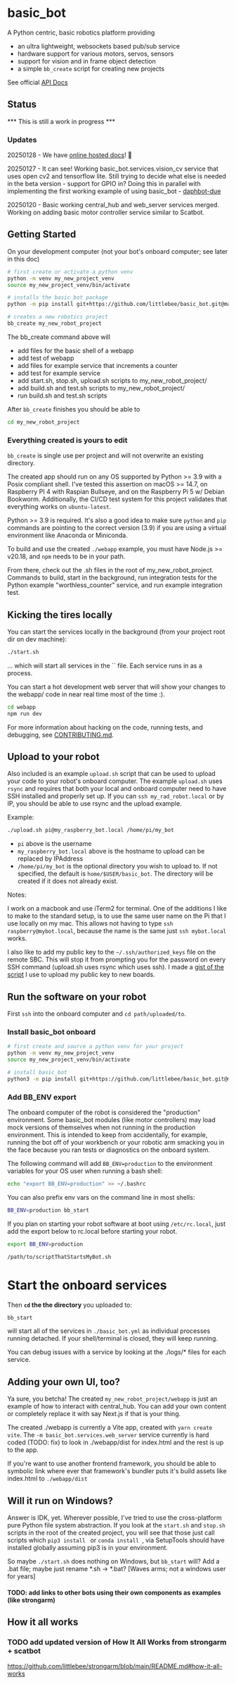 # basic_bot

A Python centric, basic robotics platform providing

- an ultra lightweight, websockets based pub/sub service
- hardware support for various motors, servos, sensors
- support for vision and in frame object detection
- a simple `bb_create` script for creating new projects

See official [API Docs](https://littlebee.github.io/basic_bot/)

## Status
*** This is still a work in progress ***

### Updates

20250128 - We have [online hosted docs](https://littlebee.github.io/basic_bot/)! 🎉

20250127 - It can see! Working basic_bot.services.vision_cv service that uses open cv2 and tensorflow lite.  Still trying to decide what else is needed in the beta version - support for GPIO in?  Doing this in parallel with implementing the first working example of using basic_bot - [daphbot-due](https://github.com/littlebee/daphbot-due)


20250120 - Basic working central_hub and web_server services merged.  Working on adding basic motor controller service similar to Scatbot.

## Getting Started
On your development computer (not your bot's onboard computer; see later in this doc)

```sh
# first create or activate a python venv
python -m venv my_new_project_venv
source my_new_project_venv/bin/activate

# installs the basic_bot package
python -m pip install git+https://github.com/littlebee/basic_bot.git@main

# creates a new robotics project
bb_create my_new_robot_project
```
The bb_create command above will

- add files for the basic shell of a webapp
- add test of webapp
- add files for example service that increments a counter
- add test for example service
- add start.sh, stop.sh, upload.sh scripts to my_new_robot_project/
- add build.sh and test.sh scripts to my_new_robot_project/
- run build.sh and test.sh scripts

After `bb_create` finishes you should be able to

```sh
cd my_new_robot_project
```

### Everything created is yours to edit

`bb_create` is single use per project and will not overwrite an existing directory.

The created app should run on any OS supported by Python >= 3.9 with a Posix compliant shell.  I've tested this assertion on macOS >= 14.7, on Raspberry PI 4 with Raspian Bullseye, and on the Raspberry Pi 5 w/ Debian Bookworm.  Additionally, the CI/CD test system for this project validates that everything works on `ubuntu-latest`.

Python >= 3.9 is required.  It's also a good idea to make sure `python` and `pip` commands are pointing to the correct version (3.9) if you are using a virtual environment like Anaconda or Miniconda.

To build and use the created `./webapp` example, you must have Node.js >= v20.18, and `npm` needs to be in your path.

From there, check out the .sh files in the root of my_new_robot_project.  Commands to build, start in the background, run integration tests for the Python example "worthless_counter" service, and run example integration test.

## Kicking the tires locally

You can start the services locally in the background (from your project root dir on dev machine):
```sh
./start.sh
```
... which will start all services in the `` file.  Each service runs in as a process.

You can start a hot development web server that will show your changes to the webapp/ code in near real time most of the time :).
```sh
cd webapp
npm run dev
```

For more information about hacking on the code, running tests, and debugging, see [CONTRIBUTING.md](https://github.com/littlebee/basic_bot/blob/main/CONTRIBUTING.md).


## Upload to your robot

Also included is an example `upload.sh` script that can be used to upload your code to your robot's onboard computer.  The example `upload.sh` uses `rsync` and requires that both your local and onboard computer need to have SSH installed and properly set up.  If you can `ssh my_rad_robot.local` or by IP, you should be able to use rsync and the upload example.

Example:
```sh
./upload.sh pi@my_raspberry_bot.local /home/pi/my_bot
```

- `pi` above is the username
- `my_raspberry_bot.local` above is the hostname to upload can be replaced by IPAddress
- `/home/pi/my_bot` is the optional directory you wish to upload to. If not specified, the default is `home/$USER/basic_bot`. The directory will be created if it does not already exist.

Notes:

I work on a macbook and use iTerm2 for terminal.  One of the additions I like to make to the standard setup, is to use the same user name on the Pi that I use locally on my mac.  This allows not having to type `ssh raspberry@mybot.local`, because the name is the same just `ssh mybot.local` works.

I also like to add my public key to the `~/.ssh/authorized_keys` file on the remote SBC. This will stop it from prompting you for the password on every SSH command (upload.sh uses rsync which uses ssh).   I made a [gist of the script](https://gist.github.com/littlebee/b285f0b9d219e56fe29b7248440309a5) I use to upload my public key to new boards.


## Run the software on your robot

First `ssh` into the onboard computer and `cd path/uploaded/to`.

### Install basic_bot onboard

```sh
# first create and source a python venv for your project
python -m venv my_new_project_venv
source my_new_project_venv/bin/activate

# install basic_bot
python3 -m pip install git+https://github.com/littlebee/basic_bot.git@main
```

### Add BB_ENV export

The onboard computer of the robot is considered the "production" environment.
Some basic_bot modules (like motor controllers) may load mock versions of
themselves when not running in the production environment. This is intended
to keep from accidentally, for example, running the bot off of your workbench
or your robotic arm smacking you in the face because you ran tests or diagnostics
on the onboard system.

The following command will add `BB_ENV=production` to the environment variables
for your OS user when running a bash shell:
```sh
echo "export BB_ENV=production" >> ~/.bashrc
```

You can also prefix env vars on the command line in most shells:
```sh
BB_ENV=production bb_start
```

If you plan on starting your robot software at boot using `/etc/rc.local`, just
add the export below to rc.local before starting your robot.
```sh
export BB_ENV=production

/path/to/scriptThatStartsMyBot.sh
```

# Start the onboard services
Then **`cd` the the directory** you uploaded to:
```sh
bb_start
```
will start all of the services in  `./basic_bot.yml` as individual processes running detached.  If your shell/terminal is closed, they will keep running.

You can debug issues with a service by looking at the ./logs/* files for each service.

## Adding your own UI, too?

Ya sure, you betcha!  The created `my_new_robot_project/webapp` is just an example of how to interact with central_hub.  You can add your own content or completely replace it with say Next.js if that is your thing.

The created ./webapp is currently a Vite app, created with `yarn create vite`.   The `-m basic_bot.services.web_server` service currently is hard coded (TODO: fix) to look in ./webapp/dist for index.html and the rest is up to the app.

If you're want to use another frontend framework, you should be able to symbolic link where ever that framework's bundler puts it's build assets like index.html to `./webapp/dist`

## Will it run on Windows?

 Answer is IDK, yet.  Wherever possible, I've tried to use the cross-platform pure Python file system abstraction.  If you look at the `start.sh` and `stop.sh` scripts in the root of the created project, you will see that those just call scripts which `pip3 install ` or `conda install `, via SetupTools should have installed globally assuming pip3 is in your environment.

 So maybe `./start.sh` does nothing on Windows, but `bb_start` will?  Add a .bat file; maybe just rename *.sh -> *.bat?   [Waves arms; not a windows user for years]


#### TODO: add links to other bots using their own components as examples (like strongarm)



## How it all works


### TODO add updated version of How It All Works from strongarm + scatbot

https://github.com/littlebee/strongarm/blob/main/README.md#how-it-all-works



